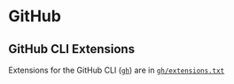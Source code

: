 # GitHub

## GitHub CLI Extensions

Extensions for the GitHub CLI ([`gh`](https://cli.github.com/)) are in [`gh/extensions.txt`](gh/extensions.txt)
